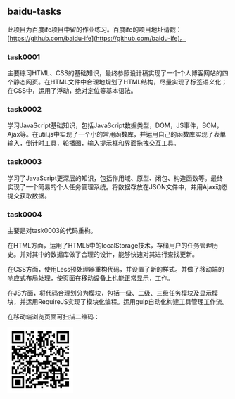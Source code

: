 ## baidu-tasks

此项目为百度ife项目中留的作业练习。百度ife的项目地址请戳：[https://github.com/baidu-ife](https://github.com/baidu-ife)。

### task0001 ###

主要练习HTML、CSS的基础知识，最终参照设计稿实现了一个个人博客网站的四个静态网页。在HTML文件中合理地规划了HTML结构，尽量实现了标签语义化；在CSS中，运用了浮动，绝对定位等基本语法。

### task0002 

学习JavaScript基础知识，包括JavaScript数据类型，DOM，JS事件，BOM，Ajax等。在util.js中实现了一个小的常用函数库，并运用自己的函数库实现了表单输入，倒计时工具，轮播图，输入提示框和界面拖拽交互工具。

### task0003

学习了JavaScript更深层的知识，包括作用域、原型、闭包、构造函数等。最终实现了一个简易的个人任务管理系统。将数据存放在JSON文件中，并用Ajax动态提交获取数据。

### task0004

主要是对task0003的代码重构。

在HTML方面，运用了HTML5中的localStorage技术，存储用户的任务管理历史。并对其中的数据库做了合理的设计，能够快速对其进行查找更新。

在CSS方面，使用Less预处理器重构代码，并设置了新的样式。并做了移动端的响应式布局处理，使页面在移动设备上也能正常显示，工作。

在JS方面，将代码合理划分为模块，包括一级、二级、三级任务模块及显示模块，并运用RequireJS实现了模块化编程。运用gulp自动化构建工具管理工作流。

在移动端浏览页面可扫描二维码：

![二维码](https://github.com/KongRain/baidu-tasks/raw/master/task0004/%E4%BA%8C%E7%BB%B4%E7%A0%81.png?raw=true)


